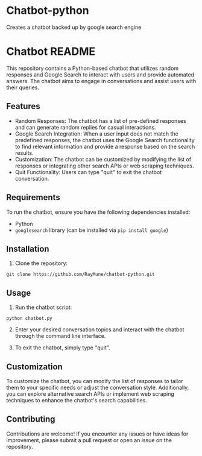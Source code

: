 # Chatbot-python
Creates a chatbot backed up by google search engine
# Chatbot README

This repository contains a Python-based chatbot that utilizes random responses and Google Search to interact with users and provide automated answers. The chatbot aims to engage in conversations and assist users with their queries.

## Features

- Random Responses: The chatbot has a list of pre-defined responses and can generate random replies for casual interactions.
- Google Search Integration: When a user input does not match the predefined responses, the chatbot uses the Google Search functionality to find relevant information and provide a response based on the search results.
- Customization: The chatbot can be customized by modifying the list of responses or integrating other search APIs or web scraping techniques.
- Quit Functionality: Users can type "quit" to exit the chatbot conversation.

## Requirements

To run the chatbot, ensure you have the following dependencies installed:

- Python 
- `googlesearch` library (can be installed via `pip install google`)

## Installation

1. Clone the repository:

```
git clone https://github.com/RayMune/chatbot-python.git
```


## Usage

1. Run the chatbot script:

```
python chatbot.py
```

2. Enter your desired conversation topics and interact with the chatbot through the command line interface.

3. To exit the chatbot, simply type "quit".

## Customization

To customize the chatbot, you can modify the list of responses to tailor them to your specific needs or adjust the conversation style. Additionally, you can explore alternative search APIs or implement web scraping techniques to enhance the chatbot's search capabilities.

## Contributing

Contributions are welcome! If you encounter any issues or have ideas for improvement, please submit a pull request or open an issue on the repository.
